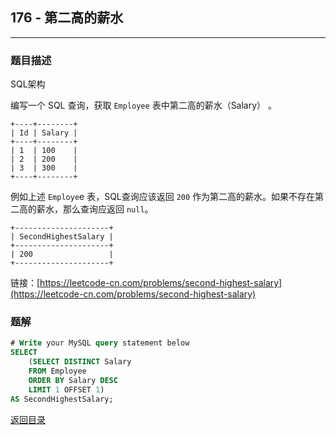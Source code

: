 ## **176 - 第二高的薪水**
---------------------------

### **题目描述**
SQL架构  

编写一个 SQL 查询，获取 `Employee` 表中第二高的薪水（Salary） 。

```
+----+--------+
| Id | Salary |
+----+--------+
| 1  | 100    |
| 2  | 200    |
| 3  | 300    |
+----+--------+
```

例如上述 `Employe`e 表，SQL查询应该返回 `200` 作为第二高的薪水。如果不存在第二高的薪水，那么查询应返回 `null`。


```
+---------------------+
| SecondHighestSalary |
+---------------------+
| 200                 |
+---------------------+
```

链接：[https://leetcode-cn.com/problems/second-highest-salary](https://leetcode-cn.com/problems/second-highest-salary)


### **题解**
``` sql
# Write your MySQL query statement below
SELECT
    (SELECT DISTINCT Salary
    FROM Employee
    ORDER BY Salary DESC
    LIMIT 1 OFFSET 1)
AS SecondHighestSalary;
```


[返回目录](https://maxwell-l.github.io/WriteSomething/something/leetcode)